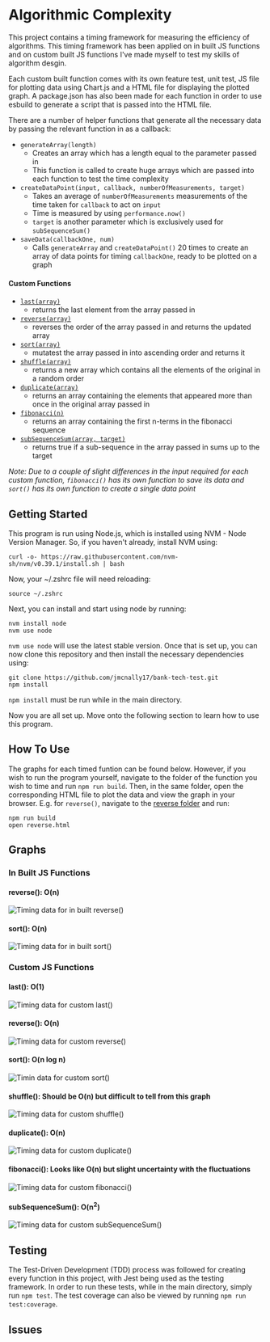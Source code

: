 # Algorithmic Complexity

This project contains a timing framework for measuring the efficiency of algorithms. This timing framework has been applied on in built JS functions and on custom built JS functions I've made myself to test my skills of algorithm desgin.

Each custom built function comes with its own feature test, unit test, JS file for plotting data using Chart.js and a HTML file for displaying the plotted graph. A package.json has also been made for each function in order to use esbuild to generate a script that is passed into the HTML file.

There are a number of helper functions that generate all the necessary data by passing the relevant function in as a callback:

- `generateArray(length)`
  - Creates an array which has a length equal to the parameter passed in
  - This function is called to create huge arrays which are passed into each function to test the time complexity
- `createDataPoint(input, callback, numberOfMeasurements, target)`
  - Takes an average of `numberOfMeasurements` measurements of the time taken for `callback` to act on `input`
  - Time is measured by using `performance.now()`
  - `target` is another parameter which is exclusively used for `subSequenceSum()`
- `saveData(callbackOne, num)`
  - Calls `generateArray` and `createDataPoint()` 20 times to create an array of data points for timing `callbackOne`, ready to be plotted on a graph

#### Custom Functions

- [`last(array)`](https://github.com/jmcnally17/algorithmic-complexity/blob/main/custom-algorithms/last/last.js)
  - returns the last element from the array passed in
- [`reverse(array)`](https://github.com/jmcnally17/algorithmic-complexity/blob/main/custom-algorithms/reverse/reverse.js)
  - reverses the order of the array passed in and returns the updated array
- [`sort(array)`](https://github.com/jmcnally17/algorithmic-complexity/blob/main/custom-algorithms/sort/sort.js)
  - mutatest the array passed in into ascending order and returns it
- [`shuffle(array)`](https://github.com/jmcnally17/algorithmic-complexity/blob/main/custom-algorithms/shuffle/shuffle.js)
  - returns a new array which contains all the elements of the original in a random order
- [`duplicate(array)`](https://github.com/jmcnally17/algorithmic-complexity/blob/main/custom-algorithms/duplicate/duplicate.js)
  - returns an array containing the elements that appeared more than once in the original array passed in
- [`fibonacci(n)`](https://github.com/jmcnally17/algorithmic-complexity/blob/main/custom-algorithms/fibonacci/fibonacci.js)
  - returns an array containing the first n-terms in the fibonacci sequence
- [`subSequenceSum(array, target)`](https://github.com/jmcnally17/algorithmic-complexity/blob/main/custom-algorithms/sub-sequence-sum/subSequenceSum.js)
  - returns true if a sub-sequence in the array passed in sums up to the target

_Note: Due to a couple of slight differences in the input required for each custom function, `fibonacci()` has its own function to save its data and `sort()` has its own function to create a single data point_

## Getting Started

This program is run using Node.js, which is installed using NVM - Node Version Manager. So, if you haven't already, install NVM using:

```
curl -o- https://raw.githubusercontent.com/nvm-sh/nvm/v0.39.1/install.sh | bash
```

Now, your ~/.zshrc file will need reloading:

```
source ~/.zshrc
```

Next, you can install and start using node by running:

```
nvm install node
nvm use node
```

`nvm use node` will use the latest stable version. Once that is set up, you can now clone this repository and then install the necessary dependencies using:

```
git clone https://github.com/jmcnally17/bank-tech-test.git
npm install
```

`npm install` must be run while in the main directory.

Now you are all set up. Move onto the following section to learn how to use this program.

## How To Use

The graphs for each timed funtion can be found below. However, if you wish to run the program yourself, navigate to the folder of the function you wish to time and run `npm run build`. Then, in the same folder, open the corresponding HTML file to plot the data and view the graph in your browser. E.g. for `reverse()`, navigate to the [reverse folder](https://github.com/jmcnally17/algorithmic-complexity/tree/main/custom-algorithms/reverse) and run:

```
npm run build
open reverse.html
```

## Graphs

### In Built JS Functions

#### reverse(): O(n)

![Timing data for in built reverse()](graphs/in-built-reverse.png)

#### sort(): O(n)

![Timing data for in built sort()](graphs/in-built-sort.png)

### Custom JS Functions

#### last(): O(1)

![Timing data for custom last()](graphs/custom-last.png)

#### reverse(): O(n)

![Timing data for custom reverse()](graphs/custom-reverse.png)

#### sort(): O(n log n)

![Timin data for custom sort()](graphs/custom-sort.png)

#### shuffle(): Should be O(n) but difficult to tell from this graph

![Timing data for custom shuffle()](graphs/custom-shuffle.png)

#### duplicate(): O(n)

![Timing data for custom duplicate()](graphs/custom-duplicate.png)

#### fibonacci(): Looks like O(n) but slight uncertainty with the fluctuations

![Timing data for custom fibonacci()](graphs/custom-fibonacci.png)

#### subSequenceSum(): O(n<sup>2</sup>)

![Timing data for custom subSequenceSum()](graphs/custom-sub-sequence-sum.png)

## Testing

The Test-Driven Development (TDD) process was followed for creating every function in this project, with Jest being used as the testing framework. In order to run these tests, while in the main directory, simply run `npm test`. The test coverage can also be viewed by running `npm run test:coverage`.

## Issues
